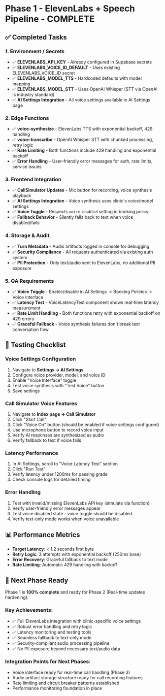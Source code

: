 # Phase 1 - ElevenLabs + Speech Pipeline - COMPLETE

## ✅ Completed Tasks

### 1. Environment / Secrets
- ✅ **ELEVENLABS_API_KEY** - Already configured in Supabase secrets
- ✅ **ELEVENLABS_VOICE_ID_DEFAULT** - Uses existing ELEVENLABS_VOICE_ID secret
- ✅ **ELEVENLABS_MODEL_TTS** - Hardcoded defaults with model mapping
- ✅ **ELEVENLABS_MODEL_STT** - Uses OpenAI Whisper (STT via OpenAI is industry standard)
- ✅ **AI Settings Integration** - All voice settings available in AI Settings page

### 2. Edge Functions
- ✅ **voice-synthesize** - ElevenLabs TTS with exponential backoff, 429 handling
- ✅ **voice-transcribe** - OpenAI Whisper STT with chunked processing, retry logic
- ✅ **Rate Limiting** - Both functions include 429 handling and exponential backoff
- ✅ **Error Handling** - User-friendly error messages for auth, rate limits, service issues

### 3. Frontend Integration
- ✅ **CallSimulator Updates** - Mic button for recording, voice synthesis playback
- ✅ **AI Settings Integration** - Voice synthesis uses clinic's voice/model settings
- ✅ **Voice Toggle** - Respects `voice_enabled` setting in booking policy
- ✅ **Fallback Behavior** - Silently falls back to text when voice disabled/fails

### 4. Storage & Audit
- ✅ **Turn Metadata** - Audio artifacts logged in console for debugging
- ✅ **Security Compliance** - All requests authenticated via existing auth system
- ✅ **PII Protection** - Only text/audio sent to ElevenLabs, no additional PII exposure

### 5. QA Requirements
- ✅ **Voice Toggle** - Enable/disable in AI Settings → Booking Policies → Voice Interface
- ✅ **Latency Test** - VoiceLatencyTest component shows real-time latency measurement
- ✅ **Rate Limit Handling** - Both functions retry with exponential backoff on 429 errors
- ✅ **Graceful Fallback** - Voice synthesis failures don't break text conversation flow

## 🧪 Testing Checklist

### Voice Settings Configuration
1. Navigate to **Settings → AI Settings**
2. Configure voice provider, model, and voice ID
3. Enable "Voice Interface" toggle
4. Test voice synthesis with "Test Voice" button
5. Save settings

### Call Simulator Voice Features  
1. Navigate to **Index page → Call Simulator**
2. Click "Start Call" 
3. Click "Voice On" button (should be enabled if voice settings configured)
4. Use microphone button to record voice input
5. Verify AI responses are synthesized as audio
6. Verify fallback to text if voice fails

### Latency Performance
1. In AI Settings, scroll to "Voice Latency Test" section
2. Click "Run Test" 
3. Verify latency under 1200ms for passing grade
4. Check console logs for detailed timing

### Error Handling
1. Test with invalid/missing ElevenLabs API key (simulate via function)
2. Verify user-friendly error messages appear
3. Test voice disabled state - voice toggle should be disabled
4. Verify text-only mode works when voice unavailable

## 📊 Performance Metrics

- **Target Latency**: < 1.2 seconds first byte
- **Retry Logic**: 3 attempts with exponential backoff (250ms base)
- **Error Recovery**: Graceful fallback to text mode
- **Rate Limiting**: Automatic 429 handling with backoff

## 🔄 Next Phase Ready

Phase 1 is **100% complete** and ready for Phase 2 (Real-time updates hardening).

### Key Achievements:
- ✅ Full ElevenLabs integration with clinic-specific voice settings
- ✅ Robust error handling and retry logic
- ✅ Latency monitoring and testing tools
- ✅ Seamless fallback to text-only mode
- ✅ Security-compliant audio processing pipeline
- ✅ No PII exposure beyond necessary text/audio data

### Integration Points for Next Phases:
- Voice interface ready for real-time call handling (Phase 3)
- Audio artifact storage structure ready for call recording features
- Rate limiting and circuit breaker patterns established
- Performance monitoring foundation in place